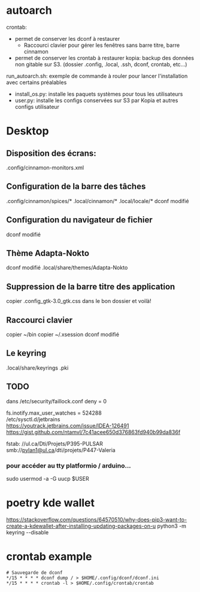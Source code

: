 # autoarch

crontab:   
  - permet de conserver les dconf à restaurer  
    - Raccourci clavier pour gérer les fenêtres sans barre titre, barre cinnamon  
  - permet de conserver les crontab à restaurer
kopia: backup des données non gitable sur S3. (dossier .config, .local, .ssh, dconf, crontab, etc...)

run_autoarch.sh: exemple de commande à rouler pour lancer l'installation avec certains préalables 
  - install_os.py: installe les paquets systèmes pour tous les utilisateurs
  - user.py: installe les configs conservées sur S3 par Kopia et autres configs utilisateur

# Desktop

## Disposition des écrans:
.config/cinnamon-monitors.xml

## Configuration de la barre des tâches
.config/cinnamon/spices/*
.local/cinnamon/*
.local/locale/*
dconf modifié

## Configuration du navigateur de fichier
dconf modifié

## Thème Adapta-Nokto
dconf modifié
.local/share/themes/Adapta-Nokto

## Suppression de la barre titre des application
copier .config_gtk-3.0_gtk.css dans le bon dossier et voilà!

## Raccourci clavier
copier ~/bin
copier ~/.xsession
dconf modifié

## Le keyring
.local/share/keyrings
.pki

## TODO
dans /etc/security/faillock.conf
deny = 0 

fs.inotify.max_user_watches = 524288  
/etc/sysctl.d/jetbrains  
https://youtrack.jetbrains.com/issue/IDEA-126491
https://gist.github.com/ntamvl/7c41acee650d376863fd940b99da836f  

fstab:
//ul.ca/Dti/Projets/P395-PULSAR
smb://pylan1@ul.ca/dti/projets/P447-Valeria

### pour accéder au tty platformio / arduino...
sudo usermod -a -G uucp $USER


# poetry kde wallet
https://stackoverflow.com/questions/64570510/why-does-pip3-want-to-create-a-kdewallet-after-installing-updating-packages-on-u
python3 -m keyring --disable

# crontab example
```
# Sauvegarde de dconf
*/15 * * * * dconf dump / > $HOME/.config/dconf/dconf.ini
*/15 * * * * crontab -l > $HOME/.config/crontab/crontab
```